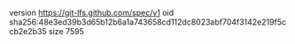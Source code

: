 version https://git-lfs.github.com/spec/v1
oid sha256:48e3ed39b3d65b12b6a1a743658cd112dc8023abf704f3142e219f5ccb2e2b35
size 7595
